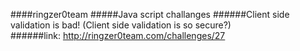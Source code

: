 ####ringzer0team
#####Java script challanges
######Client side validation is bad!  (Client side validation is so secure?)  
######link: http://ringzer0team.com/challenges/27